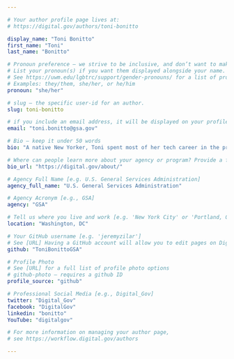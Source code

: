```yaml
---

# Your author profile page lives at:
# https://digital.gov/authors/toni-bonitto

display_name: "Toni Bonitto"
first_name: "Toni"
last_name: "Bonitto"

# Pronoun preference — we strive to be inclusive, and don’t want to make assumptions on a person’s first name (be it a gender-neutral name, or is one more common in languages other than English). Learn more http://www.MyPronouns.org
# List your pronoun(s) if you want them displayed alongside your name. Leave it blank and we'll use just your name.
# See https://uwm.edu/lgbtrc/support/gender-pronouns/ for a list of pronouns
# Examples: they/them, she/her, or he/him
pronoun: "she/her"

# slug — the specific user-id for an author.
slug: toni-bonitto

# if you include an email address, it will be displayed on your profile page
email: "toni.bonitto@gsa.gov"

# Bio — keep it under 50 words
bio: "A native New Yorker, Toni spent most of her tech career in the private and nonprofit sectors. Serving as an Innovation Specialist in GSA's [Technology Transformation Services](https://tts.gsa.gov) (TTS), her main role is as Digital.gov's content lead where she edits and writes content, and recruits and manages rotations of volunteer writers via the [Open Opportunities](https://openopps.usajobs.gov/) program and [Communities of Practice](https://digital.gov/communities/). She also provides front- and back-end development, social media, marketing, and customer service for the program. Additionally, Toni is a member of the TTS Digital Council and its Review Team, is a Level I Contracting Officer's Representative (COR), has certifications in email marketing and social media, and recently completed a year-plus term as the co-lead for the TTS Accessibility Guild, which included contributing to the development of and teaching an _Accessibility 101_ course as part of onboarding requirements for new TTS hires."

# Where can people learn more about your agency or program? Provide a full URL [e.g. 'https://www.example.gov/']
bio_url: "https://digital.gov/about/"

# Agency Full Name [e.g. U.S. General Services Administration]
agency_full_name: "U.S. General Services Administration"

# Agency Acronym [e.g., GSA]
agency: "GSA"

# Tell us where you live and work [e.g. 'New York City' or 'Portland, OR']
location: "Washington, DC"

# Your GitHub username [e.g. 'jeremyzilar']
# See [URL] Having a GitHub account will allow you to edit pages on DigitalGov. The image used in your GitHub account can also be used to populate your digital.gov profile photo.
github: "ToniBonittoGSA"

# Profile Photo
# See [URL] for a full list of profile photo options
# github-photo — requires a github ID
profile_source: "github"

# Professional Social Media [e.g., Digital_Gov]
twitter: "Digital_Gov"
facebook: "DigitalGov"
linkedin: "bonitto"
YouTube: "digitalgov"

# For more information on managing your author page,
# see https://workflow.digital.gov/authors

---
```

